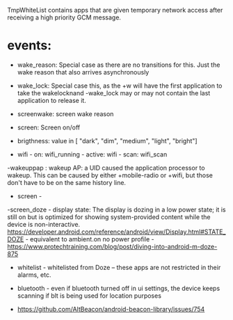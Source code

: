 TmpWhiteList contains apps that are given temporary network access after receiving a high priority GCM message.

 
 # events:

 - wake_reason: Special case as there are no transitions for this. Just the wake reason that also arrives asynchronously

- wake_lock:  Special case this, as the +w will have the first application to take the wakelocknand -wake_lock may or may not contain the last application to release it.

- screenwake: screen wake reason

- screen: Screen on/off

- brigthness: value in [ "dark", "dim", "medium", "light", "bright"]

- wifi - on: wifi_running
	   - active: wifi
	   - scan: wifi_scan

-wakeuppap :  wakeup AP: a UID caused the application processor to wakeup. This can be caused by either +mobile-radio or +wifi, but those don't have to be on the same history line.

- screen - 

-screen_doze - display state: The display is dozing in a low power state; it is still on but is optimized for showing system-provided content while the device is non-interactive. https://developer.android.com/reference/android/view/Display.html#STATE_DOZE
		- equivalent to ambient.on no power profile
		- https://www.protechtraining.com/blog/post/diving-into-android-m-doze-875

- whitelist -  whitelisted from Doze – these apps are not restricted in their alarms, etc.


- bluetooth - even if bluetooth turned off in ui settings, the device keeps scanning if blt is being used for location purposes
- https://github.com/AltBeacon/android-beacon-library/issues/754